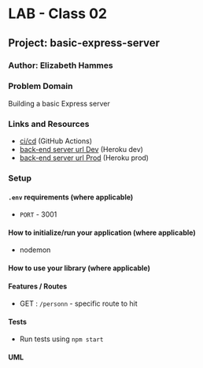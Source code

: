 # LAB - Class 02

## Project: basic-express-server

### Author: Elizabeth Hammes

### Problem Domain  

Building a basic Express server

### Links and Resources

- [ci/cd](https://github.com/ehammes/basic-express-server/actions) (GitHub Actions)
- [back-end server url Dev](https://cf4-basic-express-server.herokuapp.com/person) (Heroku dev)
- [back-end server url Prod](https://cf-basic-express-server-prod.herokuapp.com/person) (Heroku prod)

### Setup

#### `.env` requirements (where applicable)

- `PORT` - 3001

#### How to initialize/run your application (where applicable)

- nodemon

#### How to use your library (where applicable)

#### Features / Routes

- GET : `/personn` - specific route to hit

#### Tests

- Run tests using `npm start`

#### UML